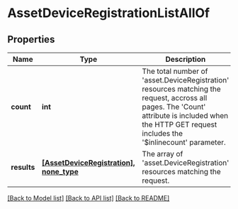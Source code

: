 # AssetDeviceRegistrationListAllOf

## Properties
Name | Type | Description | Notes
------------ | ------------- | ------------- | -------------
**count** | **int** | The total number of &#39;asset.DeviceRegistration&#39; resources matching the request, accross all pages. The &#39;Count&#39; attribute is included when the HTTP GET request includes the &#39;$inlinecount&#39; parameter. | [optional] 
**results** | [**[AssetDeviceRegistration], none_type**](AssetDeviceRegistration.md) | The array of &#39;asset.DeviceRegistration&#39; resources matching the request. | [optional] 

[[Back to Model list]](../README.md#documentation-for-models) [[Back to API list]](../README.md#documentation-for-api-endpoints) [[Back to README]](../README.md)


